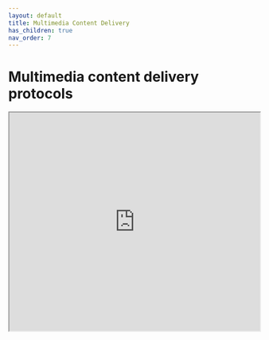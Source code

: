```yaml
---
layout: default
title: Multimedia Content Delivery
has_children: true
nav_order: 7
---
```


# Multimedia content delivery protocols
<iframe width="100%" height="440" src="https://drive.google.com/file/d/1lBt2d_toxfhqUAMr3YZw9Cm6-ZzsbpOM/preview"></iframe>
